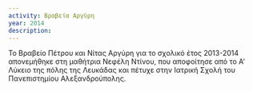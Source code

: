 ```yaml
---
activity: Βραβεία Αργύρη
year: 2014
description: 
---
```

Το Βραβείο Πέτρου και Νίτας Αργύρη για το σχολικό έτος 2013-2014 απονεμήθηκε στη μαθήτρια Νεφέλη Ντίνου, που αποφοίτησε από το Α' Λύκειο της πόλης της Λευκάδας και πέτυχε στην Ιατρική Σχολή του Πανεπιστημίου Αλεξανδρούπολης.

